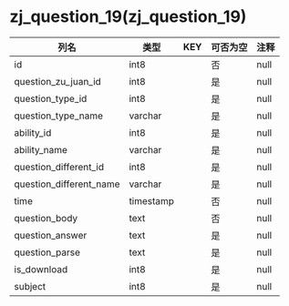 # zj_question_19(zj_question_19)
| 列名   | 类型   | KEY  | 可否为空 | 注释   |
| ---- | ---- | ---- | ---- | ---- |
|id|int8||否|null|
|question_zu_juan_id|int8||是|null|
|question_type_id|int8||是|null|
|question_type_name|varchar||是|null|
|ability_id|int8||是|null|
|ability_name|varchar||是|null|
|question_different_id|int8||是|null|
|question_different_name|varchar||是|null|
|time|timestamp||否|null|
|question_body|text||否|null|
|question_answer|text||是|null|
|question_parse|text||是|null|
|is_download|int8||是|null|
|subject|int8||是|null|
